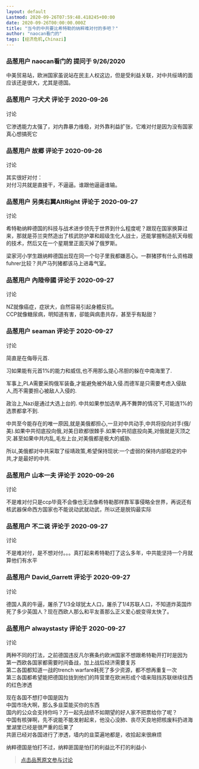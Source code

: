 ```yaml
---
layout: default
Lastmod: 2020-09-26T07:59:48.418245+00:00
date: 2020-09-26T00:00:00.000Z
title: "当今的中共要比希特勒的纳粹难对付的多吧？"
author: "naocan看门的"
tags: [经济危机,Chinazi]
---
```



### 品葱用户 **naocan看门的** 提问于 9/26/2020
    
中美贸易站，欧洲国家虽说站在民主人权这边，但是受利益关联，对中共绥靖的面应该还是很大，尤其是德国。
    
                

### 品葱用户 **刁犬犬** 评论于 2020-09-26
讨论

        
它渗透能力太强了，对内靠暴力维稳，对外靠利益扩张，它难对付是因为没有国家真心想搞死它
        
                

### 品葱用户 **故郷** 评论于 2020-09-26
讨论

        
其实很好对付：  
对付习共就是直接干，不逼逼。谁跟他逼逼谁输。
        
                

### 品葱用户 **另类右翼AltRight** 评论于 2020-09-27
讨论

        
希特勒纳粹德国的科技与战术进步领先于世界到什么程度呢？跟现在国家换算过来，那就是芬兰突然造出了核武防护罩和超级生化人战士，还能掌握制造航天母舰的技术，然后又在一个星期里正面灭掉了俄罗斯。  
  
梁家河小学生跟纳粹德国出现在同一个句子里我都嫌恶心。一群猪猡有什么资格跟fuhrer比较？共产马列猪都该马上进毒气室。
        
                

### 品葱用户 **內陸帝國** 评论于 2020-09-27
讨论

        
NZ就像癌症，症狀大，自然容易引起身體反抗。  
CCP就像糖尿病，明知道有害，卻能與病患共存，甚至乎有點甜？
        
                

### 品葱用户 **seaman** 评论于 2020-09-27
讨论

        
简直是在侮辱元首.  
  
习如果能有元首1%的能力和威信,也不用那么提心吊胆的躲在中南海里了.  
  
军事上,PLA需要采购俄军装备,才能避免被外敌入侵.而德军是只需要考虑入侵敌人,而不需要担心被敌人入侵的.  
  
政治上,Nazi是通过大选上台的. 中共如果参加选举,再不舞弊的情况下,可能连1%的选票都拿不到.  
  
中共至今能存在的唯一原因,就是美俄都担心,一旦对中共动手,中共将投向对手(俄/美).如果中共彻底投向俄,对美日欧都很棘手.如果中共彻底投向美,对俄就是灭顶之灾.甚至如果中共内乱,毛左上台,对美俄都是极大的威胁.  
  
所以,美俄都对中共采取了绥靖政策,希望保持现状:一个虚弱的保持内部稳定的中共,才是最好的中共.
        
                

### 品葱用户 **山本一夫** 评论于 2020-09-26
讨论

        
不是难对付只是ccp毕竟不会像也无法像希特勒那样靠军事侵略全世界，再说还有核武器保命西方国家也不能说动武就动武，所以还是脱钩最实际
        
                

### 品葱用户 **不二说** 评论于 2020-09-27
讨论

        
不是难对付，是不想对付。。。真打起来希特勒打了这么多年，中共能坚持一个月就算他们有水平
        
                

### 品葱用户 **David_Garrett** 评论于 2020-09-27
讨论

        
德国人真的牛逼，屠杀了1/3全球犹太人口，屠杀了1/4苏联人口，不知道炸英国炸死了多少英国人？现在西欧人那么和平友善那么正义爱心蜕变得太快了。
        
                

### 品葱用户 **alwaystasty** 评论于 2020-09-27
讨论

        
两种不同的打法，之前德国违反凡尔赛条约欧洲国家不想跟希特勒开打时是因为  
第一西欧各国家都需要时间备战，加上战后经济需要复苏  
第二各国都知道一战的trench warfare耗死了多少资源，都不想再重复一次  
第三各国都希望能把德国拉拢到他们的阵营里在欧洲形成个墙来阻挡苏联继续往西的红色渗透  
  
现在各国不想打中国是因为  
中国市场大啊，那么多韭菜能买你的东西  
国内的公众会支持你吗？万一起先战绩不如期望的好人家不把票给你了呢？  
中国有核弹啊，先不说能不能发射起来，他没心没肺、丧尽天良地把核废料扔进海里湖里已经是很严重的后果了  
共匪已经对各国进行了渗透，墙内的韭菜遍地都是，收拾起来很麻烦  
  
纳粹德国是怕打不过，纳粹匪国是怕打的利益比不打的利益小
        
                





> [点击品葱原文参与讨论](https://pincong.rocks/question/31483)

